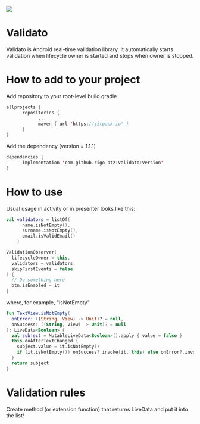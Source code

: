 [![](https://jitpack.io/v/rigo-ptz/Validato.svg)](https://jitpack.io/#rigo-ptz/Validato)


# Validato

Validato is Android real-time validation library. It automatically starts validation when 
lifecycle owner is started and stops when owner is stopped.

# How to add to your project

Add repository to your root-level build.gradle
```kotlin
allprojects {
      repositories {
            ...
            maven { url 'https://jitpack.io' }
      }
}

```

Add the dependency (version = 1.1.1)
```kotlin
dependencies {
      implementation 'com.github.rigo-ptz:Validato:Version'
}

```

# How to use
Usual usage in activity or in presenter looks like this: 

```kotlin
val validators = listOf(
      name.isNotEmpty(),
      surname.isNotEmpty(),
      email.isValidEmail()
    )

ValidationObserver(
  lifecycleOwner = this,
  validators = validators,
  skipFirstEvents = false
) {
  // Do something here
  btn.isEnabled = it
}

```

where, for example, "isNotEmpty"

```kotlin
fun TextView.isNotEmpty(
  onError: ((String, View) -> Unit)? = null,
  onSuccess: ((String, View) -> Unit)? = null
): LiveData<Boolean> {
  val subject = MutableLiveData<Boolean>().apply { value = false }
  this.doAfterTextChanged {
    subject.value = it.isNotEmpty()
    if (it.isNotEmpty()) onSuccess?.invoke(it, this) else onError?.invoke(it, this)
  }
  return subject
}
```

# Validation rules
Create method (or extension function) that returns LiveData<Boolean> and put it into the list!

